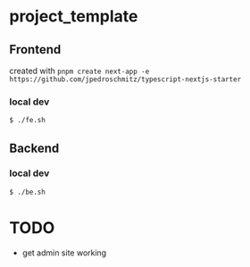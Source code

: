 # project_template

## Frontend
created with `pnpm create next-app -e https://github.com/jpedroschmitz/typescript-nextjs-starter`

### local dev
```bash
$ ./fe.sh
```

## Backend

### local dev
```bash
$ ./be.sh
```

# TODO
- get admin site working